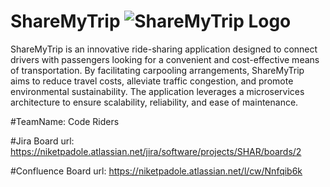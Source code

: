 # ShareMyTrip ![ShareMyTrip Logo](https://github.com/niketpadole/Team06---ShareMyTrip/assets/138977504/fa8d79a3-4851-4823-b775-ff26a15f7098)

ShareMyTrip is an innovative ride-sharing application designed to connect drivers with passengers looking for a convenient and cost-effective means of transportation. By facilitating carpooling arrangements, ShareMyTrip aims to reduce travel costs, alleviate traffic congestion, and promote environmental sustainability. The application leverages a microservices architecture to ensure scalability, reliability, and ease of maintenance.

#TeamName: Code Riders

#Jira Board url: https://niketpadole.atlassian.net/jira/software/projects/SHAR/boards/2

#Confluence Board url: https://niketpadole.atlassian.net/l/cw/Nnfqib6k

